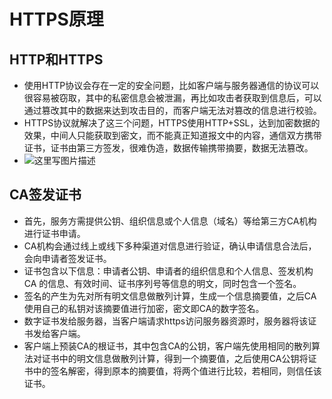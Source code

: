 # HTTPS原理


## HTTP和HTTPS

+ 使用HTTP协议会存在一定的安全问题，比如客户端与服务器通信的协议可以很容易被窃取，其中的私密信息会被泄漏，再比如攻击者获取到信息后，可以通过篡改其中的数据来达到攻击目的，而客户端无法对篡改的信息进行校验。
+ HTTPS协议就解决了这三个问题，HTTPS使用HTTP+SSL，达到加密数据的效果，中间人只能获取到密文，而不能真正知道报文中的内容，通信双方携带证书，证书由第三方签发，很难伪造，数据传输携带摘要，数据无法篡改。
+ ![这里写图片描述](https://img-blog.csdn.net/20160812210802573)

## CA签发证书

+ 首先，服务方需提供公钥、组织信息或个人信息（域名）等给第三方CA机构进行证书申请。
+ CA机构会通过线上或线下多种渠道对信息进行验证，确认申请信息合法后，会向申请者签发证书。
+ 证书包含以下信息：申请者公钥、申请者的组织信息和个人信息、签发机构 CA 的信息、有效时间、证书序列号等信息的明文，同时包含一个签名。
+ 签名的产生为先对所有明文信息做散列计算，生成一个信息摘要值，之后CA使用自己的私钥对该摘要值进行加密，密文即CA的数字签名。
+ 数字证书发给服务器，当客户端请求https访问服务器资源时，服务器将该证书发给客户端。
+ 客户端上预装CA的根证书，其中包含CA的公钥，客户端先使用相同的散列算法对证书中的明文信息做散列计算，得到一个摘要值，之后使用CA公钥将证书中的签名解密，得到原本的摘要值，将两个值进行比较，若相同，则信任该证书。
